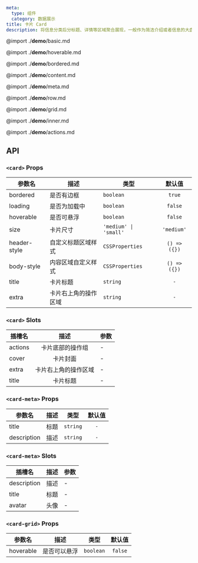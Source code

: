 ```yaml
meta:
  type: 组件
  category: 数据展示
title: 卡片 Card
description: 将信息分类后分标题、详情等区域聚合展现，一般作为简洁介绍或者信息的大盘和入口。
```

@import ./__demo__/basic.md

@import ./__demo__/hoverable.md

@import ./__demo__/bordered.md

@import ./__demo__/content.md

@import ./__demo__/meta.md

@import ./__demo__/row.md

@import ./__demo__/grid.md

@import ./__demo__/inner.md

@import ./__demo__/actions.md

## API


### `<card>` Props

|参数名|描述|类型|默认值|
|---|---|---|:---:|
|bordered|是否有边框|`boolean`|`true`|
|loading|是否为加载中|`boolean`|`false`|
|hoverable|是否可悬浮|`boolean`|`false`|
|size|卡片尺寸|`'medium' \| 'small'`|`'medium'`|
|header-style|自定义标题区域样式|`CSSProperties`|`() => ({})`|
|body-style|内容区域自定义样式|`CSSProperties`|`() => ({})`|
|title|卡片标题|`string`|`-`|
|extra|卡片右上角的操作区域|`string`|`-`|
### `<card>` Slots

|插槽名|描述|参数|
|---|:---:|---|
|actions|卡片底部的操作组|-|
|cover|卡片封面|-|
|extra|卡片右上角的操作区域|-|
|title|卡片标题|-|




### `<card-meta>` Props

|参数名|描述|类型|默认值|
|---|---|---|:---:|
|title|标题|`string`|`-`|
|description|描述|`string`|`-`|
### `<card-meta>` Slots

|插槽名|描述|参数|
|---|:---:|---|
|description|描述|-|
|title|标题|-|
|avatar|头像|-|




### `<card-grid>` Props

|参数名|描述|类型|默认值|
|---|---|---|:---:|
|hoverable|是否可以悬浮|`boolean`|`false`|


